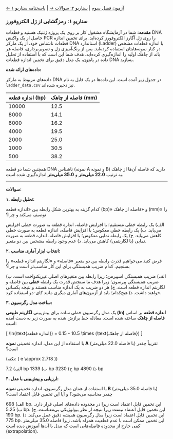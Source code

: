 [← آزمون فصل سوم](./index.md) | [سناریو ۲: سوالات →](./scenario-02-questions.md) | [پاسخنامه سناریو ۱](./scenario-01-answers.md)

### سناریو ۱: رمزگشایی از ژل الکتروفورز

**مقدمه:** شما در آزمایشگاه مشغول کار بر روی یک پروژه ژنتیک هستید و قطعات DNA حاصل از یک واکنش PCR را روی ژل آگارز الکتروفورز کرده‌اید. برای تخمین اندازه قطعات ناشناس خود، از یک مارکر DNA استاندارد (Ladder) با اندازه قطعات مشخص در کنار نمونه‌هایتان استفاده کرده‌اید. پس از رنگ‌آمیزی ژل و تصویربرداری، فاصله هر باند از چاهک اولیه را اندازه‌گیری کرده‌اید. هدف شما این است که با استفاده از تحلیل داده در پایتون، یک مدل دقیق برای تخمین اندازه قطعات DNA بسازید.

**داده‌های ارائه شده:**

داده‌های مربوط به مارکر DNA در جدول زیر آمده است. این داده‌ها در یک فایل به نام `ladder_data.csv` نیز ذخیره شده‌اند.

| اندازه قطعه (bp) | فاصله از چاهک (mm) |
| :--------------- | :----------------- |
| 10000            | 12.5               |
| 8000             | 14.1               |
| 6000             | 16.2               |
| 4000             | 19.5               |
| 2000             | 25.0               |
| 1000             | 30.5               |
| 500              | 38.2               |

همچنین شما دو قطعه DNA ناشناس (نمونه A و نمونه B) دارید که فاصله آن‌ها از چاهک به ترتیب **22.0 میلی‌متر** و **35.0 میلی‌متر** اندازه‌گیری شده است.

---

**سوالات:**

**۱. تحلیل رابطه:**

کدام گزینه به بهترین شکل رابطه بین «اندازه قطعه (bp)» و «فاصله از چاهک (mm)» را توصیف می‌کند و چرا؟

الف) یک رابطه خطی مستقیم؛ با افزایش فاصله، اندازه قطعه به صورت خطی افزایش می‌یابد.
ب) یک رابطه خطی معکوس؛ با افزایش فاصله، اندازه قطعه به صورت خطی کاهش می‌یابد.
ج) یک رابطه نمایی معکوس؛ با افزایش فاصله، اندازه قطعه به صورت نمایی (یا لگاریتمی) کاهش می‌یابد.
د) عدم وجود رابطه مشخص بین دو متغیر.

**۲. انتخاب ابزار آماری مناسب:**

فرض کنید می‌خواهیم قدرت رابطه بین دو متغیر «فاصله» و «لگاریتم اندازه قطعه» را بسنجیم. کدام ضریب همبستگی برای این کار مناسب‌تر است و چرا؟

الف) ضریب همبستگی اسپیرمن؛ زیرا رابطه بین متغیرهای اصلی غیریکنواخت است.
ب) ضریب همبستگی پیرسون؛ زیرا هدف ما سنجش قدرت یک رابطه **خطی** بین فاصله و لگاریتم اندازه قطعه است.
ج) هر دو ضریب به یک اندازه مناسب هستند و نتیجه یکسانی خواهند داشت.
د) هیچ‌کدام؛ باید از آزمون‌های آماری دیگری مانند کای-دو استفاده کرد.

**۳. ساخت مدل رگرسیون:**

یک مدل رگرسیون خطی ساده برای پیش‌بینی **لگاریتم طبیعی (ln) اندازه قطعه** بر اساس **فاصله از چاهک** ساخته شده است. معادله خط برازش شده به صورت زیر به دست آمده است:

\[ \ln(\text{اندازه قطعه}) = 10.5 - 0.15 \times (\text{فاصله از چاهک}) \]

با استفاده از این مدل، اندازه تخمینی **نمونه A** (با فاصله 22.0 میلی‌متر) تقریباً چقدر است؟

(نکته: \( e \approx 2.718 \))

الف) 7.2 bp
ب) 1339 bp
ج) 3230 bp
د) 4890 bp

**۴. ارزیابی و پیش‌بینی با مدل:**

با استفاده از همان مدل رگرسیون، اندازه تخمینی **نمونه B** (با فاصله 35.0 میلی‌متر) چقدر محاسبه می‌شود؟ و آیا این تخمین قابل اعتماد است؟

الف) 698 bp. این تخمین قابل اعتماد است زیرا در محدوده داده‌های اصلی قرار دارد.
ب) 5.25 bp. این تخمین قابل اعتماد نیست زیرا نتیجه از نظر بیولوژیکی بی‌معناست.
ج) 190 bp. این تخمین قابل اعتماد است زیرا مدل رگرسیون همیشه دقیق عمل می‌کند.
د) 775 bp. این تخمین ممکن است با عدم قطعیت همراه باشد، زیرا فاصله 35.0 میلی‌متر کمی خارج از محدوده فاصله‌هایی است که مدل با آن‌ها آموزش دیده است (extrapolation).
